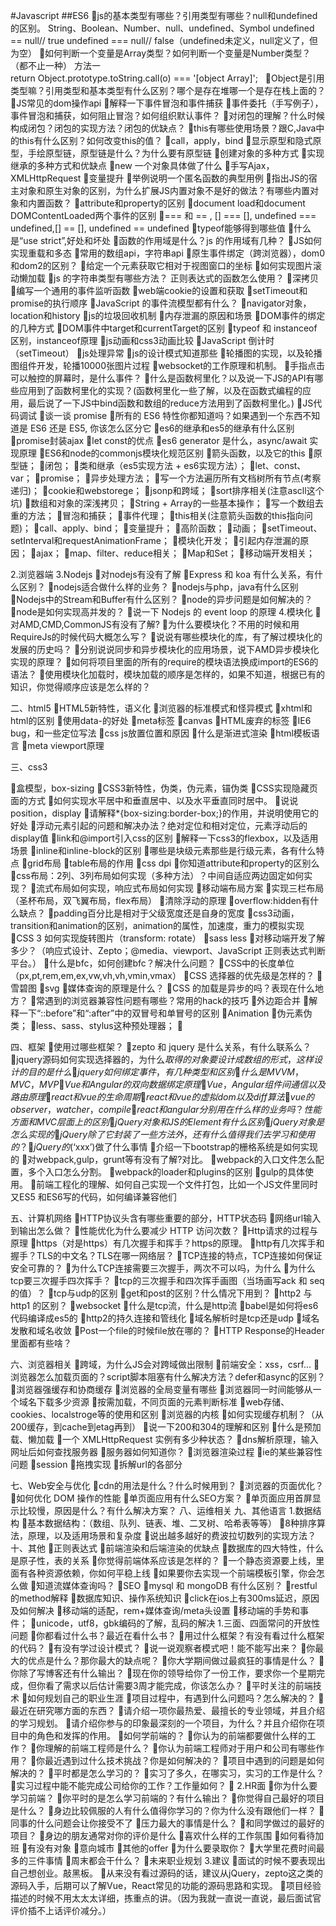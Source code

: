 #Javascript
##ES6
js的基本类型有哪些？引用类型有哪些？null和undefined的区别。
String、Boolean、Number、null、undefined、Symbol
undefined == null// true  undefined === null// false（undefined未定义，null定义了，但为空）
如何判断一个变量是Array类型？如何判断一个变量是Number类型？（都不止一种）
方法一return Object.prototype.toString.call(o) === '[object Array]';  
Object是引用类型嘛？引用类型和基本类型有什么区别？哪个是存在堆哪一个是存在栈上面的？
JS常见的dom操作api
解释一下事件冒泡和事件捕获
事件委托（手写例子），事件冒泡和捕获，如何阻止冒泡？如何组织默认事件？
对闭包的理解？什么时候构成闭包？闭包的实现方法？闭包的优缺点？
this有哪些使用场景？跟C,Java中的this有什么区别？如何改变this的值？
call，apply，bind
显示原型和隐式原型，手绘原型链，原型链是什么？为什么要有原型链
创建对象的多种方式
实现继承的多种方式和优缺点
new 一个对象具体做了什么
手写Ajax，XMLHttpRequest
变量提升
举例说明一个匿名函数的典型用例
指出JS的宿主对象和原生对象的区别，为什么扩展JS内置对象不是好的做法？有哪些内置对象和内置函数？
attribute和property的区别
document load和document DOMContentLoaded两个事件的区别
=== 和 == , [] === [], undefined === undefined,[] == [], undefined == undefined
typeof能够得到哪些值
什么是“use strict”,好处和坏处
函数的作用域是什么？js 的作用域有几种？
JS如何实现重载和多态
常用的数组api，字符串api
原生事件绑定（跨浏览器），dom0和dom2的区别？
给定一个元素获取它相对于视图窗口的坐标
如何实现图片滚动懒加载
js 的字符串类型有哪些方法？ 正则表达式的函数怎么使用？
深拷贝
编写一个通用的事件监听函数
web端cookie的设置和获取
setTimeout和promise的执行顺序
JavaScript 的事件流模型都有什么？
navigator对象，location和history
js的垃圾回收机制
内存泄漏的原因和场景
DOM事件的绑定的几种方式
DOM事件中target和currentTarget的区别
typeof 和 instanceof 区别，instanceof原理
js动画和css3动画比较
JavaScript 倒计时（setTimeout）
js处理异常
js的设计模式知道那些
轮播图的实现，以及轮播图组件开发，轮播10000张图片过程
websocket的工作原理和机制。
手指点击可以触控的屏幕时，是什么事件？
什么是函数柯里化？以及说一下JS的API有哪些应用到了函数柯里化的实现？(函数柯里化一些了解，以及在函数式编程的应用，最后说了一下JS中bind函数和数组的reduce方法用到了函数柯里化。)
JS代码调试
谈一谈 promise
所有的 ES6 特性你都知道吗？如果遇到一个东西不知道是 ES6 还是 ES5, 你该怎么区分它
es6的继承和es5的继承有什么区别
promise封装ajax
let const的优点
es6 generator 是什么，async/await 实现原理
ES6和node的commonjs模块化规范区别
箭头函数，以及它的this
原型链；
闭包；
类和继承（es5实现方法 + es6实现方法）；
let、const、var；
promise；
异步处理方法；
写一个方法遍历所有文档树所有节点(考察递归)；
cookie和webstorege；
jsonp和跨域；
sort排序相关(注意ascll这个坑)
数组和对象的深浅拷贝；
String + Array的一些基本操作；
写一个数组去重的方法；
冒泡和捕获；
事件代理；
this相关(注意箭头函数的this指向问题)；
call、apply、bind；
变量提升；
高阶函数；
动画；
setTimeout、setInterval和requestAnimationFrame；
模块化开发；
引起内存泄漏的原因；
ajax；
map、filter、reduce相关；
Map和Set；
移动端开发相关；


2.浏览器端
3.Nodejs
对nodejs有没有了解
Express 和 koa 有什么关系，有什么区别？
nodejs适合做什么样的业务？
nodejs与php，java有什么区别
Nodejs中的Stream和Buffer有什么区别？
node的异步问题是如何解决的？
node是如何实现高并发的？
说一下 Nodejs 的 event loop 的原理
4.模块化
对AMD,CMD,CommonJS有没有了解?
为什么要模块化？不用的时候和用RequireJs的时候代码大概怎么写？
说说有哪些模块化的库，有了解过模块化的发展的历史吗？
分别说说同步和异步模块化的应用场景，说下AMD异步模块化实现的原理？
如何将项目里面的所有的require的模块语法换成import的ES6的语法？
使用模块化加载时，模块加载的顺序是怎样的，如果不知道，根据已有的知识，你觉得顺序应该是怎么样的？





二、html5
HTML5新特性，语义化
浏览器的标准模式和怪异模式
xhtml和html的区别
使用data-的好处
meta标签
canvas
HTML废弃的标签
IE6 bug，和一些定位写法
css js放置位置和原因
什么是渐进式渲染
html模板语言
meta viewport原理


三、css3

盒模型，box-sizing
CSS3新特性，伪类，伪元素，锚伪类
CSS实现隐藏页面的方式
如何实现水平居中和垂直居中、以及水平垂直同时居中。
说说position，display
请解释*{box-sizing:border-box;}的作用，并说明使用它的好处
浮动元素引起的问题和解决办法？绝对定位和相对定位，元素浮动后的display值
link和@import引入css的区别
解释一下css3的flexbox，以及适用场景
inline和inline-block的区别
哪些是块级元素那些是行级元素，各有什么特点
grid布局
table布局的作用
css dpi
你知道attribute和property的区别么
css布局：2列、3列布局如何实现（多种方法）？中间自适应两边固定如何实现？
流式布局如何实现，响应式布局如何实现
移动端布局方案
实现三栏布局（圣杯布局，双飞翼布局，flex布局）
清除浮动的原理
overflow:hidden有什么缺点？
padding百分比是相对于父级宽度还是自身的宽度
css3动画，transition和animation的区别，animation的属性，加速度，重力的模拟实现
CSS 3 如何实现旋转图片（transform: rotate）
sass less
对移动端开发了解多少？（响应式设计、Zepto；@media、viewport、JavaScript 正则表达式判断平台。）
什么是bfc，如何创建bfc？解决什么问题？
CSS中的长度单位（px,pt,rem,em,ex,vw,vh,vh,vmin,vmax）
CSS 选择器的优先级是怎样的？
雪碧图
svg
媒体查询的原理是什么？
CSS 的加载是异步的吗？表现在什么地方？
常遇到的浏览器兼容性问题有哪些？常用的hack的技巧
外边距合并
解释一下“::before”和“:after”中的双冒号和单冒号的区别
Animation
伪元素伪类；
less、sass、stylus这种预处理器；


四、框架
使用过哪些框架？
zepto 和 jquery 是什么关系，有什么联系么？
jquery源码如何实现选择器的，为什么$取得的对象要设计成数组的形式，这样设计的目的是什么
jquery如何绑定事件，有几种类型和区别
什么是MVVM，MVC，MVP
Vue和Angular的双向数据绑定原理
Vue，Angular组件间通信以及路由原理
react和vue的生命周期
react和vue的虚拟dom以及diff算法
vue的observer，watcher，compile
react和angular分别用在什么样的业务吗？性能方面和MVC层面上的区别
jQuery对象和JS的Element有什么区别
jQuery对象是怎么实现的
jQuery除了它封装了一些方法外，还有什么值得我们去学习和使用的？
jQuery的$(‘xxx’)做了什么事情
介绍一下bootstrap的栅格系统是如何实现的
对webpack,gulp，grunt等有没有了解?对比。
webpack的入口文件怎么配置，多个入口怎么分割。
webpack的loader和plugins的区别
gulp的具体使用。
前端工程化的理解、如何自己实现一个文件打包，比如一个JS文件里同时又ES5 和ES6写的代码，如何编译兼容他们


五、计算机网络
HTTP协议头含有哪些重要的部分，HTTP状态码
网络url输入到输出怎么做？
性能优化为什么要减少 HTTP 访问次数？
Http请求的过程与原理
https（对是https）有几次握手和挥手？https的原理。
http有几次挥手和握手？TLS的中文名？TLS在哪一网络层？
TCP连接的特点，TCP连接如何保证安全可靠的？
为什么TCP连接需要三次握手，两次不可以吗，为什么
为什么tcp要三次握手四次挥手？
tcp的三次握手和四次挥手画图（当场画写ack 和 seq的值）？
tcp与udp的区别
get和post的区别？什么情况下用到？
http2 与http1 的区别？
websocket
什么是tcp流，什么是http流
babel是如何将es6代码编译成es5的
http2的持久连接和管线化
域名解析时是tcp还是udp
域名发散和域名收敛
Post一个file的时候file放在哪的？
HTTP Response的Header里面都有些啥？


六、浏览器相关
跨域，为什么JS会对跨域做出限制
前端安全：xss，csrf...
浏览器怎么加载页面的？script脚本阻塞有什么解决方法？defer和async的区别？
浏览器强缓存和协商缓存
浏览器的全局变量有哪些
浏览器同一时间能够从一个域名下载多少资源
按需加载，不同页面的元素判断标准
web存储、cookies、localstroge等的使用和区别
浏览器的内核
如何实现缓存机制？（从200缓存，到cache到etag再到）
说一下200和304的理解和区别
什么是预加载、懒加载
一个 XMLHttpRequest 实例有多少种状态？
dns解析原理，输入网址后如何查找服务器
服务器如何知道你？
浏览器渲染过程
ie的某些兼容性问题
session
拖拽实现
拆解url的各部分

七、Web安全与优化
cdn的用法是什么？什么时候用到？
浏览器的页面优化？
如何优化 DOM 操作的性能
单页面应用有什么SEO方案？
单页面应用首屏显示比较慢，原因是什么？有什么解决方案？
八、运维相关
九、其他语言
1.数据结构
基本数据结构：（数组、队列、链表、堆、二叉树、哈希表等等）
8种排序算法，原理，以及适用场景和复杂度
说出越多越好的费波拉切数列的实现方法？
十、其他
正则表达式
前端渲染和后端渲染的优缺点
数据库的四大特性，什么是原子性，表的关系
你觉得前端体系应该是怎样的？
一个静态资源要上线，里面有各种资源依赖，你如何平稳上线
如果要你去实现一个前端模板引擎，你会怎么做
知道流媒体查询吗？
SEO
mysql 和 mongoDB 有什么区别？
restful的method解释
数据库知识、操作系统知识
click在ios上有300ms延迟，原因及如何解决
移动端的适配，rem+媒体查询/meta头设置
移动端的手势和事件；
unicode，utf8，gbk编码的了解，乱码的解决
1.三面、四面常问的开放性问题
你都看过什么书？最近在看什么书？
用过什么框架？有没有看过什么框架的代码？
有没有学过设计模式？
说一说观察者模式吧！能不能写出来？
你最大的优点是什么？那你最大的缺点呢？
你大学期间做过最疯狂的事情是什么？
你除了写博客还有什么输出？
现在你的领导给你了一份工作，要求你一个星期完成，但你看了需求以后估计需要3周才能完成，你该怎么办？
平时关注的前端技术
如何规划自己的职业生涯
项目过程中，有遇到什么问题吗？怎么解决的？
最近在研究哪方面的东西？
请介绍一项你最热爱、最擅长的专业领域，并且介绍的学习规划。
请介绍你参与的印象最深刻的一个项目，为什么？并且介绍你在项目中的角色和发挥的作用。
如何学前端的？
你认为的前端都要做什么样的工作？
你理解的前端工程师是什么？
你认为前端工程师对于用户和公司有哪些作用？
你最近遇到过什么技术挑战？你是如何解决的？
项目中遇到的问题是如何解决的？
平时都是怎么学习的？
实习了多久，在哪实习，实习的工作是什么？
实习过程中能不能完成公司给你的工作？工作量如何？

2.HR面
你为什么要学习前端？
你平时的是怎么学习前端的？有什么输出？
你觉得自己最好的项目是什么？
身边比较佩服的人有什么值得你学习的？你为什么没有跟他们一样？
同事的什么问题会让你接受不了
压力最大的事情是什么？
和同学做过的最好的项目？
身边的朋友通常对你的评价是什么
喜欢什么样的工作氛围
如何看待加班
有没有对象
意向城市
其他的offer
为什么要录取你？
大学里花费时间最多的三件事情
周末都会干什么？
未来职业规划
3.建议
面试的时候不要表现出自己想创业。敲黑板。
从来没有看过源码的话，建议从jQuery，zepto这之类的源码入手，后期可以了解Vue，React常见的功能的源码思路和实现。
项目经验描述的时候不用太太太详细，拣重点的讲。（因为我就一直说一直说，最后面试官评价插不上话评价减分。）
